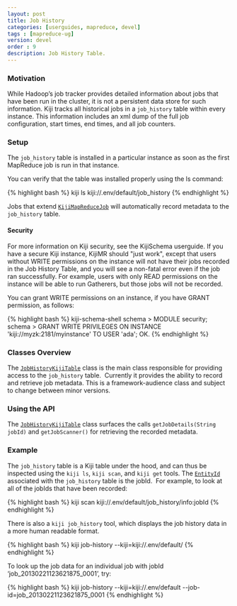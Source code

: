 ```yaml
---
layout: post
title: Job History
categories: [userguides, mapreduce, devel]
tags : [mapreduce-ug]
version: devel
order : 9
description: Job History Table.
---
```


### Motivation

While Hadoop’s job tracker provides detailed information about jobs that have been run in the
cluster, it is not a persistent data store for such information. 
Kiji tracks all historical jobs in a `job_history` table within every instance. 
This information includes an xml dump of the full job configuration, start times,
end times, and all job counters.


### Setup
The `job_history` table is installed in a particular instance as soon as the first MapReduce job is run in that instance.

You can verify that the table was installed properly using the ls command:

{% highlight bash %}
kiji ls kiji://.env/default/job_history
{% endhighlight %}

Jobs that extend [`KijiMapReduceJob`]({{site.api_mr_devel}}/framework/KijiMapReduceJob.html) will automatically record metadata to the `job_history` table.

#### Security
For more information on Kiji security, see the KijiSchema userguide. If you have a secure Kiji
instance, KijiMR should "just work", except that users without WRITE permissions on the instance
will not have their jobs recorded in the Job History Table, and you will see a non-fatal error even
if the job ran successfully.  For example, users with only READ permissions on the instance will be
able to run Gatherers, but those jobs will not be recorded.

You can grant WRITE permissions on an instance, if you have GRANT permission, as follows:

{% highlight bash %}
kiji-schema-shell
schema > MODULE security;
schema > GRANT WRITE PRIVILEGES ON INSTANCE 'kiji://myzk:2181/myinstance' TO USER 'ada';
OK.
{% endhighlight %}

### Classes Overview

The [`JobHistoryKijiTable`]({{site.api_mr_devel}}/framework/JobHistoryKijiTable.html) class is the main class responsible for providing access to
the `job_history` table.  Currently it provides the ability to record and retrieve job metadata.  This
is a framework-audience class and subject to change between minor versions.

### Using the API

The [`JobHistoryKijiTable`]({{site.api_mr_devel}}/framework/JobHistoryKijiTable.html) class surfaces the calls `getJobDetails(String jobId)` and `getJobScanner()` for retrieving the recorded metadata.

### Example

The `job_history` table is a Kiji table under the hood, and can thus be inspected using the `kiji ls`, `kiji scan`, and `kiji get` tools.  The [`EntityId`]({{site.api_schema_devel}}/EntityId.html) associated with the `job_history` table is the jobId.  For example, to look at all of the jobIds that have been recorded:

{% highlight bash %}
kiji scan kiji://.env/default/job_history/info:jobId
{% endhighlight %}

There is also a `kiji job_history` tool, which displays the job history data in a more human readable
format.

{% highlight bash %}
kiji job-history --kiji=kiji://.env/default/
{% endhighlight %}

To look up the job data for an individual job with jobId ‘job_20130221123621875_0001’, try:

{% highlight bash %}
kiji job-history --kiji=kiji://.env/default --job-id=job_20130221123621875_0001
{% endhighlight %}
